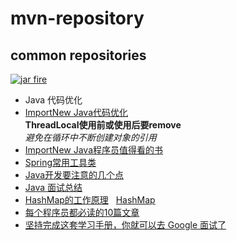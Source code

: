 #  mvn-repository
## common repositories
[![jar fire](http://cn.jarfire.org/img/logo.png "jar包搜索")](http://cn.jarfire.org/)

* Java 代码优化
* [ImportNew Java代码优化](http://www.importnew.com/21224.html)<br/>
<space>**ThreadLocal使用前或使用后要remove**<br/>
<space>*避免在循环中不断创建对象的引用*<br/>
* [ImportNew Java程序员值得看的书](http://www.importnew.com/21308.html)
* [Spring常用工具类](http://www.importnew.com/21413.html)
* [Java开发要注意的几个点](http://www.importnew.com/21453.html)
* [Java 面试总结](http://www.importnew.com/21445.html)
* [HashMap的工作原理](http://www.importnew.com/7099.html) &nbsp;&nbsp;[HashMap](https://github.com/WikiDown/mvn-repository/blob/master/JDK-1.8.0/HashMap.java)
* [每个程序员都必读的10篇文章](http://www.importnew.com/21527.html)
* [坚持完成这套学习手册，你就可以去 Google 面试了](http://geek.csdn.net/news/detail/107064)


